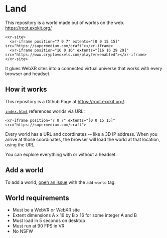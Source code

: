 # Land

This repository is a world made out of worlds on the web. https://root.exokit.org/

```
<xr-site>
  <xr-iframe position="7 0 7" extents="[0 0 15 15]" src="https://supermedium.com/craft"></xr-iframe>
  <xr-iframe position="16 0 16" extents="[16 16 29 29]" src="https://www.cryptovoxels.com/play?vr=enabled"></xr-iframe>
</xr-site>
```

It glues WebXR sites into a connected virtual universe that works with every browser and headset.

## How it works

This repository is a Github Page at https://root.exokit.org/.

[`index.html`](index.html) references worlds via URL:

```<xr-iframe position="7 0 7" extents="[0 0 15 15]" src="https://supermedium.com/craft">```

Every world has a URL and coordinates -- like a 3D IP address. When you arrive at those coordinates, the browser will load the world at that location, using the URL.

You can explore everything with or without a headset.

## Add a world

To add a world, [open an issue](https://github.com/exokitxr/exoland/issues/new) with the `add-world` tag.

## World requirements

- Must be a WebVR or WebXR site
- Extent dimensions A x 16 by B x 16 for some integer A and B
- Must load in 5 seconds on desktop
- Must run at 90 FPS in VR
- No NSFW
